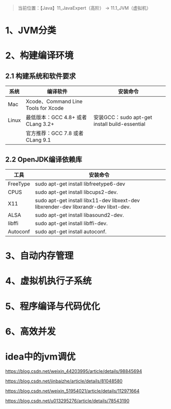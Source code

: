> 当前位置：【Java】11_JavaExpert（高阶） -> 11.1_JVM（虚拟机）



# 1、JVM分类



# 2、构建编译环境

## 2.1 构建系统和软件要求

| 系统  | 编译软件                            | 安装命令                                      |
| ----- | ----------------------------------- | --------------------------------------------- |
| Mac   | Xcode、Command Line Tools for Xcode |                                               |
| Linux | 最低版本：GCC 4.8+ 或者 CLang 3.2+  | 安装GCC：sudo apt-get install build-essential |
|       | 官方推荐：GCC 7.8 或者 CLang 9.1    |                                               |



## 2.2 OpenJDK编译依赖库

| 工具     | 安装命令                                                     |
| -------- | ------------------------------------------------------------ |
| FreeType | sudo apt-get install libfreetype6-dev                        |
| CPUS     | sudo apt-get install libcups2-dev.                           |
| X11      | sudo apt-get install libx11-dev libxext-dev libxrender-dev libxrandr-dev libxt-dev. |
| ALSA     | sudo apt-get install libasound2-dev.                         |
| libffi   | sudo apt-get install libffi-dev.                             |
| Autoconf | sudo apt-get install autoconf.                               |



# 3、自动内存管理



# 4、虚拟机执行子系统



# 5、程序编译与代码优化



# 6、高效并发



# idea中的jvm调优



https://blog.csdn.net/weixin_44203995/article/details/98845694

https://blog.csdn.net/jinbaizhe/article/details/81048580

https://blog.csdn.net/weixin_51954021/article/details/112971664

https://blog.csdn.net/u013295276/article/details/78543190






